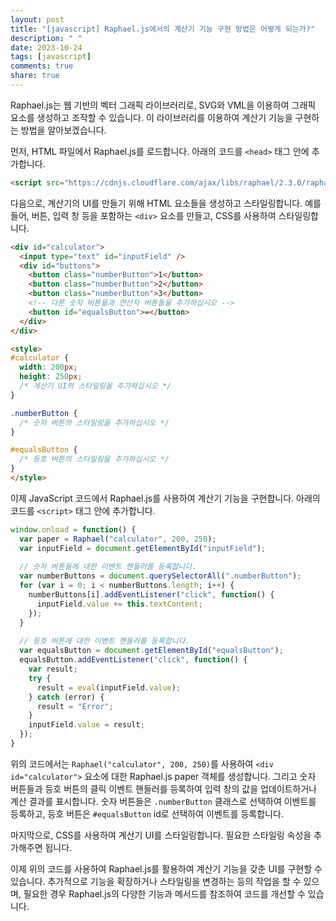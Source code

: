 ```yaml
---
layout: post
title: "[javascript] Raphael.js에서의 계산기 기능 구현 방법은 어떻게 되는가?"
description: " "
date: 2023-10-24
tags: [javascript]
comments: true
share: true
---
```


Raphael.js는 웹 기반의 벡터 그래픽 라이브러리로, SVG와 VML을 이용하여 그래픽 요소를 생성하고 조작할 수 있습니다. 이 라이브러리를 이용하여 계산기 기능을 구현하는 방법을 알아보겠습니다.

먼저, HTML 파일에서 Raphael.js를 로드합니다. 아래의 코드를 `<head>` 태그 안에 추가합니다.

```html
<script src="https://cdnjs.cloudflare.com/ajax/libs/raphael/2.3.0/raphael.min.js"></script>
```

다음으로, 계산기의 UI를 만들기 위해 HTML 요소들을 생성하고 스타일링합니다. 예를 들어, 버튼, 입력 창 등을 포함하는 `<div>` 요소를 만들고, CSS를 사용하여 스타일링합니다.

```html
<div id="calculator">
  <input type="text" id="inputField" />
  <div id="buttons">
    <button class="numberButton">1</button>
    <button class="numberButton">2</button>
    <button class="numberButton">3</button>
    <!-- 다른 숫자 버튼들과 연산자 버튼들을 추가하십시오 -->
    <button id="equalsButton">=</button>
  </div>
</div>

<style>
#calculator {
  width: 200px;
  height: 250px;
  /* 계산기 UI의 스타일링을 추가하십시오 */
}

.numberButton {
  /* 숫자 버튼의 스타일링을 추가하십시오 */
}

#equalsButton {
  /* 등호 버튼의 스타일링을 추가하십시오 */
}
</style>
```

이제 JavaScript 코드에서 Raphael.js를 사용하여 계산기 기능을 구현합니다. 아래의 코드를 `<script>` 태그 안에 추가합니다.

```javascript
window.onload = function() {
  var paper = Raphael("calculator", 200, 250);
  var inputField = document.getElementById("inputField");
  
  // 숫자 버튼들에 대한 이벤트 핸들러를 등록합니다.
  var numberButtons = document.querySelectorAll(".numberButton");
  for (var i = 0; i < numberButtons.length; i++) {
    numberButtons[i].addEventListener("click", function() {
      inputField.value += this.textContent;
    });
  }
  
  // 등호 버튼에 대한 이벤트 핸들러를 등록합니다.
  var equalsButton = document.getElementById("equalsButton");
  equalsButton.addEventListener("click", function() {
    var result;
    try {
      result = eval(inputField.value);
    } catch (error) {
      result = "Error";
    }
    inputField.value = result;
  });
}
```

위의 코드에서는 `Raphael("calculator", 200, 250)`를 사용하여 `<div id="calculator">` 요소에 대한 Raphael.js paper 객체를 생성합니다. 그리고 숫자 버튼들과 등호 버튼의 클릭 이벤트 핸들러를 등록하여 입력 창의 값을 업데이트하거나 계산 결과를 표시합니다. 숫자 버튼들은 `.numberButton` 클래스로 선택하여 이벤트를 등록하고, 등호 버튼은 `#equalsButton` id로 선택하여 이벤트를 등록합니다.

마지막으로, CSS를 사용하여 계산기 UI를 스타일링합니다. 필요한 스타일링 속성을 추가해주면 됩니다.

이제 위의 코드를 사용하여 Raphael.js를 활용하여 계산기 기능을 갖춘 UI를 구현할 수 있습니다. 추가적으로 기능을 확장하거나 스타일링을 변경하는 등의 작업을 할 수 있으며, 필요한 경우 Raphael.js의 다양한 기능과 메서드를 참조하여 코드를 개선할 수 있습니다.